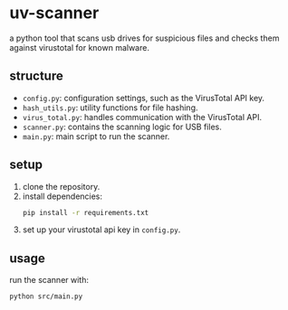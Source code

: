 # uv-scanner

a python tool that scans usb drives for suspicious files and checks them against virustotal for known malware.

## structure

- `config.py`: configuration settings, such as the VirusTotal API key.
- `hash_utils.py`: utility functions for file hashing.
- `virus_total.py`: handles communication with the VirusTotal API.
- `scanner.py`: contains the scanning logic for USB files.
- `main.py`: main script to run the scanner.

## setup

1. clone the repository.
2. install dependencies:
    ```bash
    pip install -r requirements.txt
    ```
3. set up your virustotal api key in `config.py`.

## usage

run the scanner with:

```bash
python src/main.py
```
